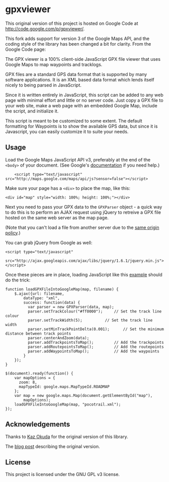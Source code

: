 gpxviewer
==========

This original version of this project is hosted on Google Code at
http://code.google.com/p/gpxviewer/.

This fork adds support for version 3 of the Google Maps API, and the coding
style of the library has been changed a bit for clarity. From the Google Code
page:

The GPX viewer is a 100% client-side JavaScript GPX file viewer that uses
Google Maps to map waypoints and tracklogs.

GPX files are a standard GPS data format that is supported by many software
applications. It is an XML based data format which lends itself nicely to being
parsed in JavaScript.

Since it is written entirely in JavaScript, this script can be added to any web
page with minimal effort and little or no server code. Just copy a GPX file to
your web site, make a web page with an embedded Google Map, include the script,
and initialize it.

This script is meant to be customized to some extent. The default formatting
for Waypoints is to show the available GPS data, but since it is Javascript,
you can easily customize it to suite your needs.


## Usage

Load the Google Maps JavaScript API v3, preferably at the end of the `<body>` of
your document. (See Google's
[documentation](http://code.google.com/apis/maps/documentation/javascript/)
if you need help.)

        <script type="text/javascript" src="http://maps.google.com/maps/api/js?sensor=false"></script>

Make sure your page has a `<div>` to place the map, like this:

    <div id="map" style="width: 100%; height: 100%;"></div>

Next you need to pass your GPX data to the `GPXParser` object - a quick way to
do this is to perform an AJAX request using jQuery to retreive a GPX file hosted
on the same web server as the map page.

(Note that you can't load a file from another server due to the
[same origin policy](http://en.wikipedia.org/wiki/Same_origin_policy).)

You can grab jQuery from Google as well:

    <script type="text/javascript"
        src="http://ajax.googleapis.com/ajax/libs/jquery/1.6.1/jquery.min.js">
    </script>

Once these pieces are in place, loading JavaScript like this
[example](https://github.com/peplin/gpxviewer/blob/next/examples/gpxviewer/gpxviewer.html)
should do the trick:

    function loadGPXFileIntoGoogleMap(map, filename) {
        $.ajax({url: filename,
            dataType: "xml",
            success: function(data) {
              var parser = new GPXParser(data, map);
              parser.setTrackColour("#ff0000");     // Set the track line colour
              parser.setTrackWidth(5);          // Set the track line width
              parser.setMinTrackPointDelta(0.001);      // Set the minimum distance between track points
              parser.centerAndZoom(data);
              parser.addTrackpointsToMap();         // Add the trackpoints
              parser.addRoutepointsToMap();         // Add the routepoints
              parser.addWaypointsToMap();           // Add the waypoints
            }
        });
    }

    $(document).ready(function() {
        var mapOptions = {
          zoom: 8,
          mapTypeId: google.maps.MapTypeId.ROADMAP
        };
        var map = new google.maps.Map(document.getElementById("map"),
            mapOptions);
        loadGPXFileIntoGoogleMap(map, "pocotrail.xml");
    });


## Acknowledgements

Thanks to [Kaz Okuda](http://notions.okuda.ca/) for the original version of this
library.

The [blog post](http://notions.okuda.ca/geotagging/projects-im-working-on/gpx-viewer/)
describing the original version.

## License

This project is licensed under the GNU GPL v3 license.

